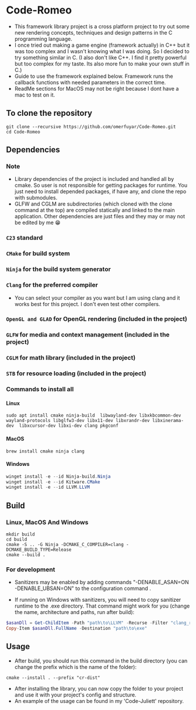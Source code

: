 # Code-Romeo

* This framework library project is a cross platform project to try out some new rendering concepts, techniques and design patterns in the C programming language.
* I once tried out making a game engine (framework actually) in C++ but it was too complex and I wasn't knowing what I was doing. So I decided to try something similar in C. (I also don't like C++. I find it pretty powerful but too complex for my taste. Its also more fun to make your own stuff in C.)
* Guide to use the framework explained below. Framework runs the callback functions with needed parameters in the correct time.
* ReadMe sections for MacOS may not be right because I dont have a mac to test on it.

## To clone the repository
``` shell
git clone --recursive https://github.com/omerfuyar/Code-Romeo.git
cd Code-Romeo
```

## Dependencies

### Note

* Library dependencies of the project is included and handled all by cmake. So user is not responsible for getting packages for runtime. You just need to install depended packages, if have any, and clone the repo with submodules.
* GLFW and CGLM are subdirectories (which cloned with the clone command at the top) are compiled statically and linked to the main application. Other dependencies are just files and they may or may not be edited by me 😁

### `C23` standard

### `CMake` for build system

### `Ninja` for the build system generator

### `Clang` for the preferred compiler

* You can select your compiler as you want but I am using clang and it works best for this project. I don't even test other compilers.

### `OpenGL and GLAD` for OpenGL rendering (included in the project)

### `GLFW` for media and context management (included in the project)

### `CGLM` for math library (included in the project)

### `STB` for resource loading (included in the project)

### Commands to install all

#### Linux
``` shell
sudo apt install cmake ninja-build  libwayland-dev libxkbcommon-dev wayland-protocols libglfw3-dev libx11-dev libxrandr-dev libxinerama-dev  libxcursor-dev libxi-dev clang pkgconf
```

#### MacOS
``` shell
brew install cmake ninja clang
```

#### Windows
``` powershell
winget install -e --id Ninja-build.Ninja 
winget install -e --id Kitware.CMake
winget install -e --id LLVM.LLVM
```

## Build

### Linux, MacOS And Windows
``` shell
mkdir build
cd build
cmake -S .. -G Ninja -DCMAKE_C_COMPILER=clang -DCMAKE_BUILD_TYPE=Release
cmake --build .
```

### For development
* Sanitizers may be enabled by adding commands "-DENABLE_ASAN=ON -DENABLE_UBSAN=ON" to the configuration command .

* If running on Windows with sanitizers, you will need to copy sanitizer runtime to the .exe directory. That command might work for you (change the name, architecture and paths, run after build):
``` powershell
$asanDll = Get-ChildItem -Path "path\to\LLVM" -Recurse -Filter "clang_rt.asan_dynamic-x86_64.dll" | Select-Object -First 1
Copy-Item $asanDll.FullName -Destination "path\to\exe"
```

## Usage
* After build, you should run this command in the build directory (you can change the prefix which is the name of the folder):
```shell
cmake --install . --prefix "cr-dist"
```
* After installing the library, you can now copy the folder to your project and use it with your project's config and structure.
* An example of the usage can be found in my 'Code-Juliett' repository.